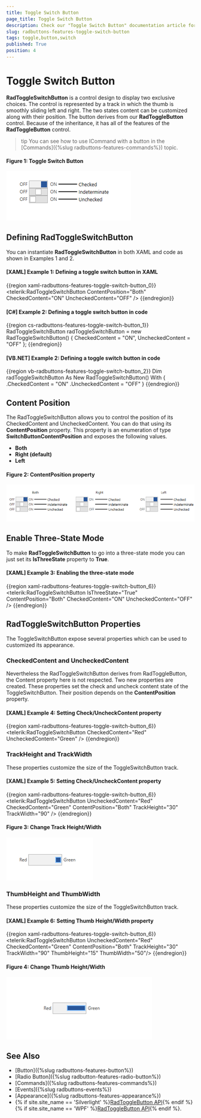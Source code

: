```yaml
---
title: Toggle Switch Button
page_title: Toggle Switch Button
description: Check our "Toggle Switch Button" documentation article for the RadButtons WPF control.
slug: radbuttons-features-toggle-switch-button
tags: toggle,button,switch
published: True
position: 4
---
```


# Toggle Switch Button

__RadToggleSwitchButton__ is a control design to display two exclusive choices. The control is represented by a track in which the thumb is smoothly sliding left and right. The two states content can be customized along with their position. The button derives from our __RadToggleButton__ control. Because of the inheritance, it has all of the features of the __RadToggleButton__ control. 

>tip You can see how to use ICommand with a button in the [Commands]({%slug radbuttons-features-commands%}) topic.	  

#### __Figure 1: Toggle Switch Button__
![](images/radbuttons-features-toggle-switch-button-0.png)

## Defining RadToggleSwitchButton

You can instantiate __RadToggleSwitchButton__ in both XAML and code as shown in Examples 1 and 2.

#### __[XAML] Example 1: Defining a toggle switch button in XAML__
{{region xaml-radbuttons-features-toggle-switch-button_0}}
	<telerik:RadToggleSwitchButton ContentPosition="Both" CheckedContent="ON" UncheckedContent="OFF" />
{{endregion}}

#### __[C#] Example 2: Defining a toggle switch button in code__
{{region cs-radbuttons-features-toggle-switch-button_1}}
	RadToggleSwitchButton radToggleSwitchButton = new RadToggleSwitchButton() { CheckedContent = "ON", UncheckedContent = "OFF" };
{{endregion}}

#### __[VB.NET] Example 2: Defining a toggle switch button in code__
{{region vb-radbuttons-features-toggle-switch-button_2}}
	Dim radToggleSwitchButton As New RadToggleSwitchButton() With { 
	    .CheckedContent = "ON" 
		.UncheckedContent = "OFF"
	}
{{endregion}}

## Content Position

The RadToggleSwitchButton allows you to control the position of its CheckedContent and UncheckedContent. You can do that using its __ContentPosition__ property. This property is an enumeration of type __SwitchButtonContentPosition__ and exposes the following values.

* __Both__	
* __Right (default)__
* __Left__ 

#### __Figure 2: ContentPosition property__
![](images/radbuttons-features-toggle-switch-button-1.png)
 
## Enable Three-State Mode

To make __RadToggleSwitchButton__ to go into a three-state mode you can just set its __IsThreeState__ property to __True__.

#### __[XAML] Example 3: Enabling the three-state mode__
{{region xaml-radbuttons-features-toggle-switch-button_6}}
	<telerik:RadToggleSwitchButton IsThreeState="True" ContentPosition="Both" CheckedContent="ON" UncheckedContent="OFF" />
{{endregion}}

## RadToggleSwitchButton Properties

The ToggleSwitchButton expose several properties which can be used to customized its appearance.

### __CheckedContent__ and __UncheckedContent__

Nevertheless the RadToggleSwitchButton derives from RadToggleButton, the Content property here is not respected. Two new properties are created. These properties set the check and uncheck content state of the ToggleSwitchButton. Their position depends on the __ContentPosition__ property.

#### __[XAML] Example 4: Setting Check/UncheckContent property__
{{region xaml-radbuttons-features-toggle-switch-button_6}}
	<telerik:RadToggleSwitchButton CheckedContent="Red" UncheckedContent="Green" />
{{endregion}}

### __TrackHeight__ and __TrackWidth__

These properties customize the size of the ToggleSwitchButton track.

#### __[XAML] Example 5: Setting Check/UncheckContent property__
{{region xaml-radbuttons-features-toggle-switch-button_6}}
	<telerik:RadToggleSwitchButton UncheckedContent="Red" CheckedContent="Green" ContentPosition="Both" TrackHeight="30" TrackWidth="90" />
{{endregion}}

#### __Figure 3: Change Track Height/Width__
![](images/radbuttons-features-toggle-switch-button-2.png)

### __ThumbHeight__ and __ThumbWidth__

These properties customize the size of the ToggleSwitchButton track.

#### __[XAML] Example 6: Setting Thumb Height/Width property__
{{region xaml-radbuttons-features-toggle-switch-button_6}}
	<telerik:RadToggleSwitchButton UncheckedContent="Red" CheckedContent="Green" ContentPosition="Both" TrackHeight="30" TrackWidth="90" ThumbHeight="15" ThumbWidth="50"/>
{{endregion}}

#### __Figure 4: Change Thumb Height/Width__
![](images/radbuttons-features-toggle-switch-button-3.png)

## See Also 
 * [Button]({%slug radbuttons-features-button%})
 * [Radio Button]({%slug radbutton-features-radio-button%})
 * [Commands]({%slug radbuttons-features-commands%})
 * [Events]({%slug radbuttons-events%})
 * [Appearance]({%slug radbuttons-features-appearance%})
 * {% if site.site_name == 'Silverlight' %}[RadToggleButton API](http://www.telerik.com/help/silverlight/t_telerik_windows_controls_radtogglebutton.html){% endif %}{% if site.site_name == 'WPF' %}[RadToggleButton API](http://www.telerik.com/help/wpf/t_telerik_windows_controls_radtogglebutton.html){% endif %}.
